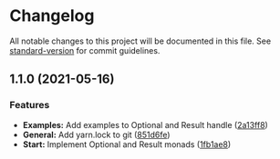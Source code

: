 # Changelog

All notable changes to this project will be documented in this file. See [standard-version](https://github.com/conventional-changelog/standard-version) for commit guidelines.

## 1.1.0 (2021-05-16)


### Features

* **Examples:** Add examples to Optional and Result handle ([2a13ff8](https://github.com/hsequeda/fpts-monads/commit/2a13ff8c80c3706a6523a5e85a358259ad34f922))
* **General:** Add yarn.lock to git ([851d6fe](https://github.com/hsequeda/fpts-monads/commit/851d6fea0a7f5f0745c36aa747f325844f7382ec))
* **Start:** Implement Optional and Result monads ([1fb1ae8](https://github.com/hsequeda/fpts-monads/commit/1fb1ae8c962a73c08aa5b617882983ba187563ee))
